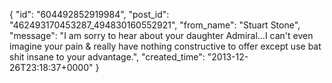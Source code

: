  {
   "id": "604492852919984",
   "post_id": "462493170453287_494830160552921",
   "from_name": "Stuart Stone",
   "message": "I am sorry to hear about your daughter Admiral...I can't even imagine your pain & really have nothing constructive to offer except use bat shit insane to your advantage.",
   "created_time": "2013-12-26T23:18:37+0000"
 }
